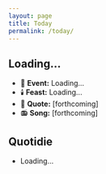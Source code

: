 ```yaml
---
layout: page
title: Today
permalink: /today/
---
```


<h2 id="current-date">Loading...</h2>

<ul>
<li>📆 <strong>Event:</strong> <span id="daily-event">Loading...</span></li>
<li>🕯️ <strong>Feast:</strong> <span id="feast-day">Loading...</span></li>
<li>📝 <strong>Quote:</strong> [forthcoming]</li>
<li>📻 <strong>Song:</strong> [forthcoming]</li>
</ul>

<h2>Quotidie</h2>
<ul id="quotidie-list">
  <li>Loading...</li>
</ul>

<script>
window.siteData = {
  dailyEvents: {{ site.data.daily_events | jsonify }},
  feastDays: {{ site.data.feast_days | jsonify }},
  quotidie: {{ site.data.quotidie | jsonify }},
  rosaryMysteries: {{ site.data.rosary_mysteries | jsonify }},
  currentlyReading: {{ site.books | where: "category", "Presently Reading" | first | jsonify }}
};
console.log('Site data loaded:', window.siteData);
</script>
<script src="{{ '/assets/js/today.js' | relative_url }}"></script>
